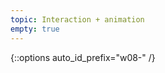 ```yaml
---
topic: Interaction + animation
empty: true
---
```


{::options auto_id_prefix="w08-" /}
<!-- {: .aside-wrapper}
<span class="highlighter">
[W08 Slides](files/w08.min.pdf){:target="_blank"} (PDF, 112 KB)
</span> -->

<!-- ### Agenda
- Interaction + animation

### Activities
- [Fixing a brittle layout](https://codepen.io/angeliquejw/pen/oVmZpE)
- [CSS `transition`](https://codepen.io/angeliquejw/pen/xBeQLm)
- [CSS `transform`](https://codepen.io/angeliquejw/pen/NJVNQG)

### Homework
Complete [Project 3]({{ site.baseurl }}{% link gd-220/proj3.md %}) work and PR; present your work next week! -->
